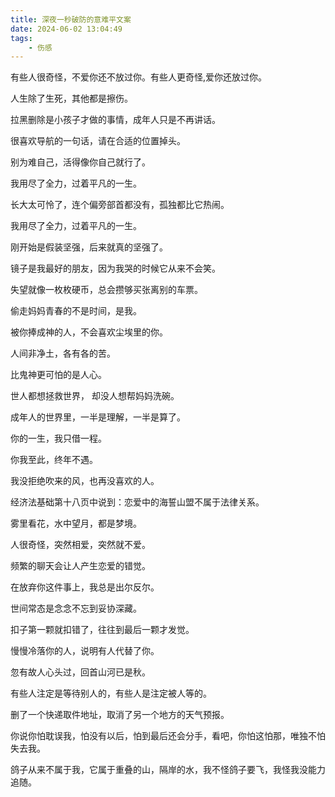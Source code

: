 ```yaml
---
title: 深夜一秒破防的意难平文案
date: 2024-06-02 13:04:49
tags:
    - 伤感
---
```


有些人很奇怪，不爱你还不放过你。有些人更奇怪,爱你还放过你。

人生除了生死，其他都是擦伤。

拉黑删除是小孩子才做的事情，成年人只是不再讲话。

很喜欢导航的一句话，请在合适的位置掉头。

别为难自己，活得像你自己就行了。

我用尽了全力，过着平凡的一生。

长大太可怜了，连个偏旁部首都没有，孤独都比它热闹。

我用尽了全力，过着平凡的一生。

刚开始是假装坚强，后来就真的坚强了。

镜子是我最好的朋友，因为我哭的时候它从来不会笑。

失望就像一枚枚硬币，总会攒够买张离别的车票。

偷走妈妈青春的不是时间，是我。

被你捧成神的人，不会喜欢尘埃里的你。

人间非净土，各有各的苦。

比鬼神更可怕的是人心。

世人都想拯救世界， 却没人想帮妈妈洗碗。

成年人的世界里，一半是理解，一半是算了。

你的一生，我只借一程。

你我至此，终年不遇。

我没拒绝吹来的风，也再没喜欢的人。

经济法基础第十八页中说到：恋爱中的海誓山盟不属于法律关系。

雾里看花，水中望月，都是梦境。

人很奇怪，突然相爱，突然就不爱。

频繁的聊天会让人产生恋爱的错觉。

在放弃你这件事上，我总是出尔反尔。

世间常态是念念不忘到妥协深藏。

扣子第一颗就扣错了，往往到最后一颗才发觉。

慢慢冷落你的人，说明有人代替了你。

忽有故人心头过，回首山河已是秋。

有些人注定是等待别人的，有些人是注定被人等的。

删了一个快递取件地址，取消了另一个地方的天气预报。

你说你怕耽误我，怕没有以后，怕到最后还会分手，看吧，你怕这怕那，唯独不怕失去我。

鸽子从来不属于我，它属于重叠的山，隔岸的水，我不怪鸽子要飞，我怪我没能力追随。